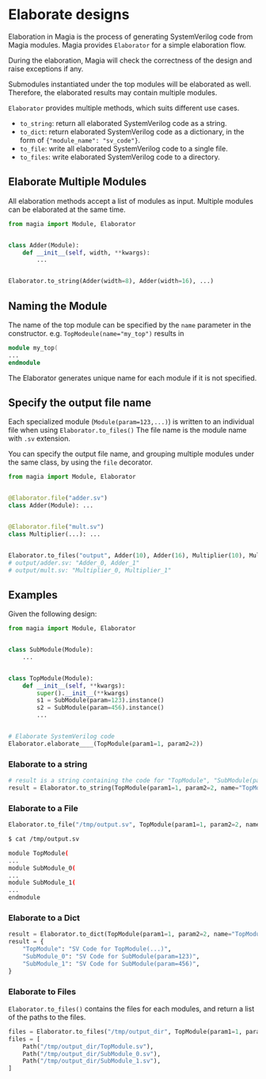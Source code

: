 # Elaborate designs

Elaboration in Magia is the process of generating SystemVerilog code from Magia modules.
Magia provides `Elaborator` for a simple elaboration flow.

During the elaboration, Magia will check the correctness of the design and raise exceptions if any.

Submodules instantiated under the top modules will be elaborated as well.
Therefore, the elaborated results may contain multiple modules.

`Elaborator` provides multiple methods, which suits different use cases.

- `to_string`: return all elaborated SystemVerilog code as a string.
- `to_dict`: return elaborated SystemVerilog code as a dictionary, in the form of `{"module_name": "sv_code"}`.
- `to_file`: write all elaborated SystemVerilog code to a single file.
- `to_files`: write elaborated SystemVerilog code to a directory.

## Elaborate Multiple Modules

All elaboration methods accept a list of modules as input.
Multiple modules can be elaborated at the same time.

```python
from magia import Module, Elaborator


class Adder(Module):
    def __init__(self, width, **kwargs):
        ...


Elaborator.to_string(Adder(width=8), Adder(width=16), ...)
```

## Naming the Module

The name of the top module can be specified by the `name` parameter in the constructor.
e.g. `TopModeule(name="my_top")` results in

```verilog
module my_top(
...
endmodule
```

The Elaborator generates unique name for each module if it is not specified.

## Specify the output file name

Each specialized module (`Module(param=123,...)`) is written to an individual file when using `Elaborator.to_files()`
The file name is the module name with `.sv` extension.

You can specify the output file name, and grouping multiple modules under the same class, by using the `file` decorator.

```python
from magia import Module, Elaborator


@Elaborator.file("adder.sv")
class Adder(Module): ...


@Elaborator.file("mult.sv")
class Multiplier(...): ...


Elaborator.to_files("output", Adder(10), Adder(16), Multiplier(10), Multiplier(16))  # Results in a file tree
# output/adder.sv: "Adder_0, Adder_1"
# output/mult.sv: "Multiplier_0, Multiplier_1"
```

## Examples

Given the following design:

```python
from magia import Module, Elaborator


class SubModule(Module):
    ...


class TopModule(Module):
    def __init__(self, **kwargs):
        super().__init__(**kwargs)
        s1 = SubModule(param=123).instance()
        s2 = SubModule(param=456).instance()
        ...


# Elaborate SystemVerilog code
Elaborator.elaborate____(TopModule(param1=1, param2=2))
```

### Elaborate to a string

```python
# result is a string containing the code for "TopModule", "SubModule(param=123)" and "SubModule(param=456)"
result = Elaborator.to_string(TopModule(param1=1, param2=2, name="TopModule"))
```

### Elaborate to a File

```python
Elaborator.to_file("/tmp/output.sv", TopModule(param1=1, param2=2, name="TopModule"))
```

```bash
$ cat /tmp/output.sv

module TopModule(
...
module SubModule_0(
...
module SubModule_1(
...
endmodule
``` 

### Elaborate to a Dict

```python
result = Elaborator.to_dict(TopModule(param1=1, param2=2, name="TopModule"))
result = {
    "TopModule": "SV Code for TopModule(...)",
    "SubModule_0": "SV Code for SubModule(param=123)",
    "SubModule_1": "SV Code for SubModule(param=456)",
}
```

### Elaborate to Files

`Elaborator.to_files()` contains the files for each modules, and return a list of the paths to the files.

```python
files = Elaborator.to_files("/tmp/output_dir", TopModule(param1=1, param2=2, name="TopModule"))
files = [
    Path("/tmp/output_dir/TopModule.sv"),
    Path("/tmp/output_dir/SubModule_0.sv"),
    Path("/tmp/output_dir/SubModule_1.sv"),
]
```
 